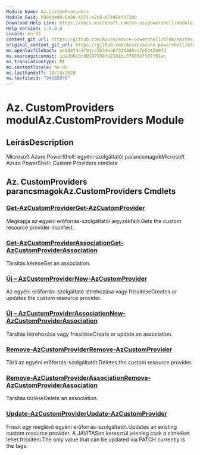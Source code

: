 ```yaml
---
Module Name: Az.CustomProviders
Module Guid: b98dded0-6e9a-4371-b2c6-d74464fb724b
Download Help Link: https://docs.microsoft.com/en-us/powershell/module/az.customproviders
Help Version: 1.0.0.0
Locale: en-US
content_git_url: https://github.com/Azure/azure-powershell/blob/master/src/CustomProviders/help/Az.CustomProviders.md
original_content_git_url: https://github.com/Azure/azure-powershell/blob/master/src/CustomProviders/help/Az.CustomProviders.md
ms.openlocfilehash: a410874c9f91cc5b34eabf9142d6ea7e5d42b0f3
ms.sourcegitcommit: 1de2b6c3c99197958fa2101bc37680e7507f91ac
ms.translationtype: MT
ms.contentlocale: hu-HU
ms.lasthandoff: 10/13/2020
ms.locfileid: "94185070"
---
```

# <span data-ttu-id="8162d-101">Az. CustomProviders modul</span><span class="sxs-lookup"><span data-stu-id="8162d-101">Az.CustomProviders Module</span></span>
## <span data-ttu-id="8162d-102">Leírás</span><span class="sxs-lookup"><span data-stu-id="8162d-102">Description</span></span>
<span data-ttu-id="8162d-103">Microsoft Azure PowerShell: egyéni szolgáltatói parancsmagok</span><span class="sxs-lookup"><span data-stu-id="8162d-103">Microsoft Azure PowerShell: Custom Providers cmdlets</span></span>

## <span data-ttu-id="8162d-104">Az. CustomProviders parancsmagok</span><span class="sxs-lookup"><span data-stu-id="8162d-104">Az.CustomProviders Cmdlets</span></span>
### [<span data-ttu-id="8162d-105">Get-AzCustomProvider</span><span class="sxs-lookup"><span data-stu-id="8162d-105">Get-AzCustomProvider</span></span>](Get-AzCustomProvider.md)
<span data-ttu-id="8162d-106">Megkapja az egyéni erőforrás-szolgáltatói jegyzékfájlt.</span><span class="sxs-lookup"><span data-stu-id="8162d-106">Gets the custom resource provider manifest.</span></span>

### [<span data-ttu-id="8162d-107">Get-AzCustomProviderAssociation</span><span class="sxs-lookup"><span data-stu-id="8162d-107">Get-AzCustomProviderAssociation</span></span>](Get-AzCustomProviderAssociation.md)
<span data-ttu-id="8162d-108">Társítás kérése</span><span class="sxs-lookup"><span data-stu-id="8162d-108">Get an association.</span></span>

### [<span data-ttu-id="8162d-109">Új – AzCustomProvider</span><span class="sxs-lookup"><span data-stu-id="8162d-109">New-AzCustomProvider</span></span>](New-AzCustomProvider.md)
<span data-ttu-id="8162d-110">Az egyéni erőforrás-szolgáltató létrehozása vagy frissítése</span><span class="sxs-lookup"><span data-stu-id="8162d-110">Creates or updates the custom resource provider.</span></span>

### [<span data-ttu-id="8162d-111">Új – AzCustomProviderAssociation</span><span class="sxs-lookup"><span data-stu-id="8162d-111">New-AzCustomProviderAssociation</span></span>](New-AzCustomProviderAssociation.md)
<span data-ttu-id="8162d-112">Társítás létrehozása vagy frissítése</span><span class="sxs-lookup"><span data-stu-id="8162d-112">Create or update an association.</span></span>

### [<span data-ttu-id="8162d-113">Remove-AzCustomProvider</span><span class="sxs-lookup"><span data-stu-id="8162d-113">Remove-AzCustomProvider</span></span>](Remove-AzCustomProvider.md)
<span data-ttu-id="8162d-114">Törli az egyéni erőforrás-szolgáltatót.</span><span class="sxs-lookup"><span data-stu-id="8162d-114">Deletes the custom resource provider.</span></span>

### [<span data-ttu-id="8162d-115">Remove-AzCustomProviderAssociation</span><span class="sxs-lookup"><span data-stu-id="8162d-115">Remove-AzCustomProviderAssociation</span></span>](Remove-AzCustomProviderAssociation.md)
<span data-ttu-id="8162d-116">Társítás törlése</span><span class="sxs-lookup"><span data-stu-id="8162d-116">Delete an association.</span></span>

### [<span data-ttu-id="8162d-117">Update-AzCustomProvider</span><span class="sxs-lookup"><span data-stu-id="8162d-117">Update-AzCustomProvider</span></span>](Update-AzCustomProvider.md)
<span data-ttu-id="8162d-118">Frissít egy meglévő egyéni erőforrás-szolgáltatót.</span><span class="sxs-lookup"><span data-stu-id="8162d-118">Updates an existing custom resource provider.</span></span>
<span data-ttu-id="8162d-119">A JAVÍTÁSon keresztül jelenleg csak a címkéket lehet frissíteni.</span><span class="sxs-lookup"><span data-stu-id="8162d-119">The only value that can be updated via PATCH currently is the tags.</span></span>

